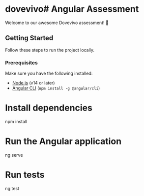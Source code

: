 # dovevivo# Angular Assessment 

Welcome to our awesome Dovevivo assessment! 🚀

## Getting Started

Follow these steps to run the project locally.

### Prerequisites

Make sure you have the following installed:

- [Node.js](https://nodejs.org/) (v14 or later)
- [Angular CLI](https://angular.io/cli) (`npm install -g @angular/cli`)

# Install dependencies
npm install

# Run the Angular application
ng serve
# Run tests
ng test

